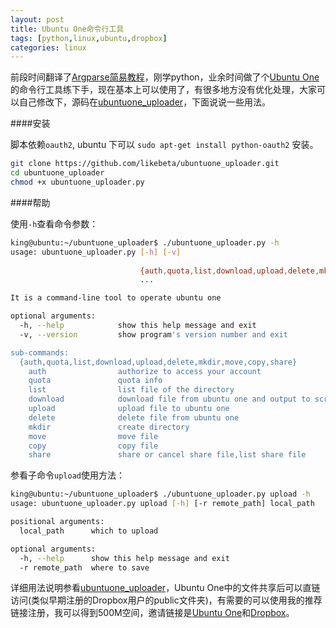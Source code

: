 ```yaml
---
layout: post
title: Ubuntu One命令行工具
tags: [python,linux,ubuntu,dropbox]
categories: linux
---
```


前段时间翻译了[Argparse简易教程][1]，刚学python，业余时间做了个[Ubuntu One][2]的命令行工具练下手，现在基本上可以使用了，有很多地方没有优化处理，大家可以自己修改下，源码在[ubuntuone_uploader][3]，下面说说一些用法。

####安装

脚本依赖`oauth2`, ubuntu 下可以 `sudo apt-get install python-oauth2` 安装。

```sh
git clone https://github.com/likebeta/ubuntuone_uploader.git
cd ubuntuone_uploader
chmod +x ubuntuone_uploader.py
```

<!--more-->

####帮助

使用`-h`查看命令参数：

```sh
king@ubuntu:~/ubuntuone_uploader$ ./ubuntuone_uploader.py -h
usage: ubuntuone_uploader.py [-h] [-v]
                             
                             {auth,quota,list,download,upload,delete,mkdir,move,copy,share}
                             ...

It is a command-line tool to operate ubuntu one

optional arguments:
  -h, --help            show this help message and exit
  -v, --version         show program's version number and exit

sub-commands:
  {auth,quota,list,download,upload,delete,mkdir,move,copy,share}
    auth                authorize to access your account
    quota               quota info
    list                list file of the directory
    download            download file from ubuntu one and output to screen
    upload              upload file to ubuntu one
    delete              delete file from ubuntu one
    mkdir               create directory
    move                move file
    copy                copy file
    share               share or cancel share file,list share file
```

参看子命令`upload`使用方法：

```sh
king@ubuntu:~/ubuntuone_uploader$ ./ubuntuone_uploader.py upload -h
usage: ubuntuone_uploader.py upload [-h] [-r remote_path] local_path

positional arguments:
  local_path      which to upload

optional arguments:
  -h, --help      show this help message and exit
  -r remote_path  where to save
```

详细用法说明参看[ubuntuone_uploader][4]，Ubuntu One中的文件共享后可以直链访问(类似早期注册的Dropbox用户的public文件夹)，有需要的可以使用我的推荐链接注册，我可以得到500M空间，邀请链接是[Ubuntu One][5]和[Dropbox][6]。


  [1]: http://blog.ixxoo.me/argparse.html
  [2]: https://one.ubuntu.com/referrals/referee/1698584/
  [3]: https://github.com/likebeta/ubuntuone_uploader
  [4]: https://github.com/likebeta/ubuntuone_uploader
  [5]: https://one.ubuntu.com/referrals/referee/1698584/
  [6]: http://db.tt/jacpdIw

<!-- Duoshuo Comment BEGIN -->
<div class="ds-thread"></div>
<script type="text/javascript">
var duoshuoQuery = {short_name:"ixxoo"};
	(function() {
		var ds = document.createElement('script');
		ds.type = 'text/javascript';ds.async = true;
		ds.src = 'http://static.duoshuo.com/embed.js';
		ds.charset = 'UTF-8';
		(document.getElementsByTagName('head')[0] 
		|| document.getElementsByTagName('body')[0]).appendChild(ds);
	})();
</script>
<!-- Duoshuo Comment END -->
